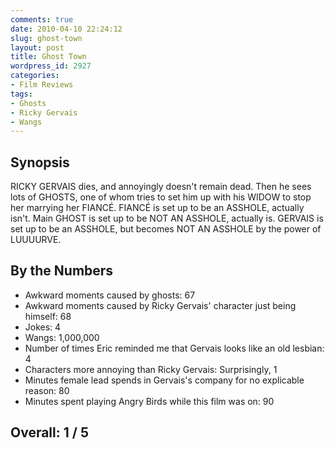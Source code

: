 ```yaml
---
comments: true
date: 2010-04-10 22:24:12
slug: ghost-town
layout: post
title: Ghost Town
wordpress_id: 2927
categories:
- Film Reviews
tags:
- Ghosts
- Ricky Gervais
- Wangs
---
```


## Synopsis

RICKY GERVAIS dies, and annoyingly doesn't remain dead.  Then he sees lots of GHOSTS, one of whom tries to set him up with his WIDOW to stop her marrying her FIANCÉ.  FIANCÉ is set up to be an ASSHOLE, actually isn't.  Main GHOST is set up to be NOT AN ASSHOLE, actually is.  GERVAIS is set up to be an ASSHOLE, but becomes NOT AN ASSHOLE by the power of LUUUURVE.

## By the Numbers

* Awkward moments caused by ghosts: 67
* Awkward moments caused by Ricky Gervais' character just being himself: 68
* Jokes: 4
* Wangs: 1,000,000
* Number of times Eric reminded me that Gervais looks like an old lesbian: 4
* Characters more annoying than Ricky Gervais: Surprisingly, 1
* Minutes female lead spends in Gervais's company for no explicable reason: 80
* Minutes spent playing Angry Birds while this film was on: 90

## Overall: 1 / 5